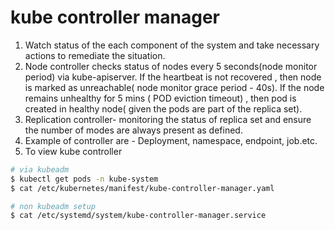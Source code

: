 # kube controller manager

1. Watch status of the each component of the system and take necessary actions to remediate the situation.
2. Node controller checks status of nodes every 5 seconds(node monitor period) via kube-apiserver. If the heartbeat is not recovered , then node is marked as unreachable( node monitor grace period - 40s). If the node remains unhealthy for 5 mins ( POD eviction timeout) , then pod is created in healthy node( given the pods are part of the replica set).
3. Replication controller- monitoring the status of replica set and ensure the number of modes are always present as defined.
4. Example of controller are - Deployment, namespace, endpoint, job.etc.
5. To view kube controller

~~~bash
# via kubeadm
$ kubectl get pods -n kube-system
$ cat /etc/kubernetes/manifest/kube-controller-manager.yaml

# non kubeadm setup
$ cat /etc/systemd/system/kube-controller-manager.service
